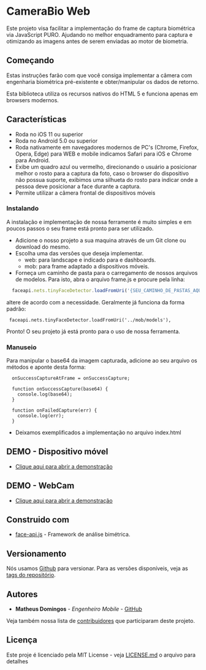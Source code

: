 # CameraBio Web

Este projeto visa facilitar a implementação do frame de captura biométrica via JavaScript PURO. Ajudando no melhor enquadramento para captura e otimizando as imagens antes de serem enviadas ao motor de biometria.  

## Começando

Estas instruções farão com que você consiga implementar a câmera com engenharia biométrica pré-existente e obter/manipular os dados de retorno.
 
Esta biblioteca utiliza os recursos nativos do HTML 5 e funciona apenas em browsers modernos.

 ## Características
- Roda no iOS 11 ou superior
- Roda no Android 5.0 ou superior
- Roda nativamente em navegadores modernos de PC's (Chrome, Firefox, Opera, Edge) para WEB e mobile indicamos Safari para iOS e Chrome para Android. 
- Exibe um quadro azul ou vermelho, direcionando o usuário a posicionar melhor o rosto para a captura da foto, caso o browser do dispositivo não possua suporte, exibimos uma silhueta do rosto para indicar onde a pessoa deve posicionar a face durante a captura.
- Permite utilizar a câmera frontal de dispositivos móveis
 
### Instalando

A instalação e implementação de nossa ferramente é muito simples e em poucos passos o seu frame está pronto para ser utilizado. 

- Adicione o nosso projeto a sua maquina através de um Git clone ou download do mesmo. 
- Escolha uma das versões que deseja implementar. 
  - web: para landscape e indicado para e dashboards. 
  - mob: para frame adaptado a dispositivos móveis.
- Forneça um caminho de pasta para o carregamento de nossos arquivos de modelos. Para isto, abra o arquivo frame.js e procure pela linha:

```javascript
  faceapi.nets.tinyFaceDetector.loadFromUri('{SEU_CAMINHO_DE_PASTAS_AQUI}/mob/models'),
````
 altere de acordo com a necessidade. Geralmente já funciona da forma padrão:
 ```
  faceapi.nets.tinyFaceDetector.loadFromUri('../mob/models'),
```

Pronto! O seu projeto já está pronto para o uso de nossa ferramenta. 

### Manuseio

Para manipular o base64 da imagem capturada, adicione ao seu arquivo os métodos e aponte desta forma:

  ```
    onSuccessCaptureAtFrame = onSuccessCapture;

    function onSuccessCapture(base64) {
      console.log(base64);
    }

    function onFailedCapture(err) {
      console.log(err);
    }
```
 - Deixamos exemplificados a implementação no arquivo index.html
 

## DEMO - Dispositivo móvel

* [Clique aqui para abrir a demonstração](https://crediariohomolog.acesso.io/camerabio-web/mob/)

## DEMO - WebCam

* [Clique aqui para abrir a demonstração](https://crediariohomolog.acesso.io/camerabio-web/web/)

## Construido com

* [face-api.js](https://github.com/justadudewhohacks/face-api.js) - Framework de análise bimétrica.


## Versionamento

Nós usamos [Github](https://github.com/) para versionar. Para as versões disponíveis, veja as [tags do repositório](https://github.com/acesso-io/camerabio-android/releases). 

## Autores

* **Matheus Domingos** - *Engenheiro Mobile* - [GitHub](https://github.com/MatheusDomingos)

Veja também nossa lista de [contribuidores](https://github.com/acesso-io/camerabio-android/graphs/contributors) que participaram deste projeto.

## Licença

Este proje é licenciado pela MIT License - veja [LICENSE.md](LICENSE.md) o arquivo para detalhes
